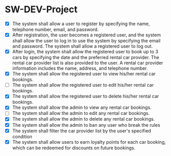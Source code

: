 # SW-DEV-Project
- [X] The system shall allow a user to register by specifying the name, telephone number, email, and password. 
- [X] After registration, the user becomes a registered user, and the system shall allow the user to log in to use the system by specifying the email and password. The system shall allow a registered user to log out.
- [X] After login, the system shall allow the registered user to book up to 3 cars by specifying the date and the preferred rental car provider. The rental car provider list is also provided to the user. A rental car provider information includes the name, address, and telephone number.
- [X] The system shall allow the registered user to view his/her rental car bookings.
- [ ] The system shall allow the registered user to edit his/her rental car bookings.
- [X] The system shall allow the registered user to delete his/her rental car bookings.
- [X] The system shall allow the admin to view any rental car bookings.
- [ ] The system shall allow the admin to edit any rental car bookings.
- [X] The system shall allow the admin to delete any rental car bookings.
- [X] The system shall allow the admin to ban any user who break the rules
- [X] The system shall filter the car provider list by the user's specified condition
- [X] The system shall allow users to earn loyalty points for each car booking, which can be redeemed for discounts on future bookings.
